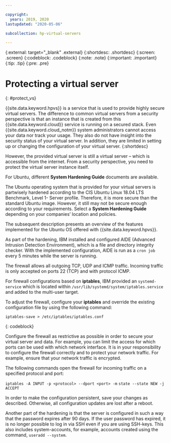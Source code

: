 ```yaml
---

copyright:
  years: 2019, 2020
lastupdated: "2020-05-06"

subcollection: hp-virtual-servers

---
```


{:external: target="_blank" .external}
{:shortdesc: .shortdesc}
{:screen: .screen}
{:codeblock: .codeblock}
{:note: .note}
{:important: .important}
{:tip: .tip}
{:pre: .pre}

# Protecting a virtual server
{: #protect_vs}

{{site.data.keyword.hpvs}} is a service that is used to provide highly secure virtual servers. The difference to common virtual servers from a security perspective is that an instance that is created from this {{site.data.keyword.cloud}} service is running on a secured stack. Even {{site.data.keyword.cloud_notm}} system administrators cannot access your data nor track your usage. They also do not have insight into the security status of your virtual server. In addition, they are limited in setting up or changing the configuration of your virtual server.
{:shortdesc}


However, the provided virtual server is still a virtual server – which is accessible from the internet. From a security perspective, you need to protect the virtual server instance itself.


For Ubuntu, different **System Hardening Guide** documents are available.

The Ubuntu operating system that is provided for your virtual servers is partwisely hardened according to the CIS Ubuntu Linux 18.04 LTS Benchmark, Level 1- Server profile.
Therefore, it is more secure than the standard Ubuntu image. However, it still may not be secure enough according to your requirements.
Select a **System Hardening Guide** depending on your companies’ location and policies.

The subsequent description presents an overview of the features implemented for the Ubuntu OS offered with {{site.data.keyword.hpvs}}.   

As part of the hardening, IBM installed and configured AIDE (Advanced Intrusion Detection
Environment), which is a file and directory integrity checker. With the implemented configuration, AIDE is
run as a `cron job` every 5 minutes while the server is running.

The firewall allows all outgoing TCP, UDP and ICMP traffic. Incoming traffic is only accepted on ports 22 (TCP) and with protocol ICMP.

For firewall configurations based on **iptables**, IBM provided an `systemd-service` which is located within `/usr/lib/systemd/system/iptables.service` and added to the multi-user target.

To adjust the firewall, configure your **iptables** and override the existing configuration file by using the following command:

```
iptables-save > /etc/iptables/iptables.conf
```
{: codeblock}

Configure the firewall as restrictive as
possible in order to secure your virtual server and data. For example, you can limit the access for which ports can be used with which
network interface. It is in your responsibility to configure the firewall correctly and to protect
your network traffic. For example, ensure that your network traffic is encrypted.

The following commands open the firewall for incoming traffic on a specified protocol and port:

`iptables -A INPUT -p <protocol> --dport <port> -m`
`state --state NEW -j ACCEPT`

In order to make the configuration persistent, save your changes as described.
Otherwise, all configuration updates are lost after a reboot.

Another part of the hardening is that the server is configured in such a way that the password expires after 90 days. If the user password has expired, it is no longer possible to log in via SSH even if you are using SSH-keys. This also includes system-accounts, for example, accounts created using the command, `useradd --system`.
